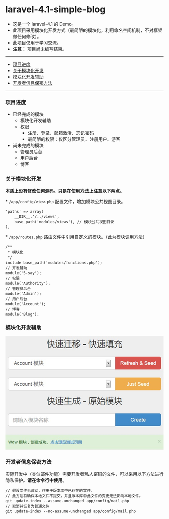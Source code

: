 # laravel-4.1-simple-blog

- 这是一个 laravel-4.1 的 Demo。
- 此项目采用模块化开发方式（最简陋的模块化，利用命名空间机制，不对框架做任何修改）。
- 此项目仅用于学习交流。
- **注意：** 项目尚未编写结束。

---

- [项目进度](#project)
- [关于模块化开发](#modules)
- [模块化开发辅助](#5-say)
- [开发者信息保密方法](#assume-unchanged)

---

<a name="project"></a>
### 项目进度

- 已经完成的模块
  - 模块化开发辅助
  - 权限
    - 注册、登录、邮箱激活、忘记密码
    - 最简陋的权限：仅区分管理员、注册用户、游客
- 尚未完成的模块
  - 管理员后台
  - 用户后台
  - 博客

<a name="modules"></a>
### 关于模块化开发

**本质上没有修改任何源码。只是在使用方法上注意以下两点。**

\* `/app/config/view.php` 配置文件，增加模块公共视图目录。

    'paths' => array(
        __DIR__.'/../views',
        base_path('modules/views'), // 模块公共视图目录
    ),

\* `/app/routes.php` 路由文件中引用自定义的模块。（此为模块调用方法）

    /**
     * 模块化
     */
    include base_path('modules/functions.php');
    // 开发辅助
    module('5-say');
    // 权限
    module('Authority');
    // 管理员后台
    module('Admin');
    // 用户后台
    module('Account');
    // 博客
    module('Blog');

<a name="5-say"></a>
### 模块化开发辅助

![模块化开发辅助](/public/assets/img/5-say-modules.jpg "模块化开发辅助")

<a name="assume-unchanged"></a>
### 开发者信息保密方法

实际开发中（类似邮件功能）需要开发者私人密码的文件，可以采用以下方法进行隐私保护。**请在命令行中使用**。

    // 假设文件无改动，作用于版本库中已存在的文件。
    // 此方法将确保本地文件不提交，并且版本库中此文件的变更无法影响本地文件。
    git update-index --assume-unchanged app/config/mail.php
    // 取消并恢复为普通文件
    git update-index --no-assume-unchanged app/config/mail.php

